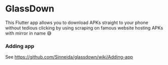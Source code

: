 # GlassDown

This Flutter app allows you to download APKs straight to your phone without tedious clicking by using scraping on famous website hosting APKs with mirror in name 😅

### Adding app
See https://github.com/Sinneida/glassdown/wiki/Adding-app

